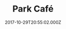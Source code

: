---
date: 2017-10-29T20:55:02.000Z
title: Park Café
latitude: 51.97446416369836
longitude: 1.1380821887585328
category: checkin
---